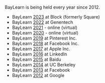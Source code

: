BayLearn is being held every year since 2012.

* BayLearn [2023](2023/index.html) at Block (formerly Square)
* BayLearn [2022](2022/index.html) at Genentech
* BayLearn [2021](2021/index.html) - online (virtual)
* BayLearn [2020](2020/index.html) - online (virtual)
* BayLearn [2019](2019/index.html) at Pinterest Inc.
* BayLearn [2018](2018/index.html) at Facebook Inc.
* BayLearn [2017](2017/index.html) at Apple Inc.
* BayLearn [2016](2016/index.html) at LinkedIn
* BayLearn [2015](2015/index.html) at Baidu
* BayLearn [2014](2014/index.html) at UC Berkeley
* BayLearn [2013](2013/index.html) at Facebook
* BayLearn [2012](2012/index.html) at Google
